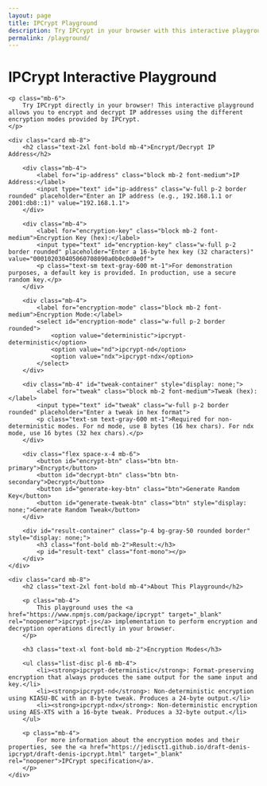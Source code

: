 ```yaml
---
layout: page
title: IPCrypt Playground
description: Try IPCrypt in your browser with this interactive playground. Encrypt and decrypt IP addresses using different modes.
permalink: /playground/
---
```


<div class="max-w-4xl mx-auto">
    <h1 class="text-3xl font-bold mb-6">IPCrypt Interactive Playground</h1>
    
    <p class="mb-6">
        Try IPCrypt directly in your browser! This interactive playground allows you to encrypt and decrypt IP addresses using the different encryption modes provided by IPCrypt.
    </p>
    
    <div class="card mb-8">
        <h2 class="text-2xl font-bold mb-4">Encrypt/Decrypt IP Address</h2>
        
        <div class="mb-4">
            <label for="ip-address" class="block mb-2 font-medium">IP Address:</label>
            <input type="text" id="ip-address" class="w-full p-2 border rounded" placeholder="Enter an IP address (e.g., 192.168.1.1 or 2001:db8::1)" value="192.168.1.1">
        </div>
        
        <div class="mb-4">
            <label for="encryption-key" class="block mb-2 font-medium">Encryption Key (hex):</label>
            <input type="text" id="encryption-key" class="w-full p-2 border rounded" placeholder="Enter a 16-byte hex key (32 characters)" value="000102030405060708090a0b0c0d0e0f">
            <p class="text-sm text-gray-600 mt-1">For demonstration purposes, a default key is provided. In production, use a secure random key.</p>
        </div>
        
        <div class="mb-4">
            <label for="encryption-mode" class="block mb-2 font-medium">Encryption Mode:</label>
            <select id="encryption-mode" class="w-full p-2 border rounded">
                <option value="deterministic">ipcrypt-deterministic</option>
                <option value="nd">ipcrypt-nd</option>
                <option value="ndx">ipcrypt-ndx</option>
            </select>
        </div>
        
        <div class="mb-4" id="tweak-container" style="display: none;">
            <label for="tweak" class="block mb-2 font-medium">Tweak (hex):</label>
            <input type="text" id="tweak" class="w-full p-2 border rounded" placeholder="Enter a tweak in hex format">
            <p class="text-sm text-gray-600 mt-1">Required for non-deterministic modes. For nd mode, use 8 bytes (16 hex chars). For ndx mode, use 16 bytes (32 hex chars).</p>
        </div>
        
        <div class="flex space-x-4 mb-6">
            <button id="encrypt-btn" class="btn btn-primary">Encrypt</button>
            <button id="decrypt-btn" class="btn btn-secondary">Decrypt</button>
            <button id="generate-key-btn" class="btn">Generate Random Key</button>
            <button id="generate-tweak-btn" class="btn" style="display: none;">Generate Random Tweak</button>
        </div>
        
        <div id="result-container" class="p-4 bg-gray-50 rounded border" style="display: none;">
            <h3 class="font-bold mb-2">Result:</h3>
            <p id="result-text" class="font-mono"></p>
        </div>
    </div>
    
    <div class="card mb-8">
        <h2 class="text-2xl font-bold mb-4">About This Playground</h2>
        
        <p class="mb-4">
            This playground uses the <a href="https://www.npmjs.com/package/ipcrypt" target="_blank" rel="noopener">ipcrypt-js</a> implementation to perform encryption and decryption operations directly in your browser.
        </p>
        
        <h3 class="text-xl font-bold mb-2">Encryption Modes</h3>
        
        <ul class="list-disc pl-6 mb-4">
            <li><strong>ipcrypt-deterministic</strong>: Format-preserving encryption that always produces the same output for the same input and key.</li>
            <li><strong>ipcrypt-nd</strong>: Non-deterministic encryption using KIASU-BC with an 8-byte tweak. Produces a 24-byte output.</li>
            <li><strong>ipcrypt-ndx</strong>: Non-deterministic encryption using AES-XTS with a 16-byte tweak. Produces a 32-byte output.</li>
        </ul>
        
        <p class="mb-4">
            For more information about the encryption modes and their properties, see the <a href="https://jedisct1.github.io/draft-denis-ipcrypt/draft-denis-ipcrypt.html" target="_blank" rel="noopener">IPCrypt specification</a>.
        </p>
    </div>
</div>

<script src="{{ site.baseurl }}/assets/js/lib/ipcrypt.js"></script>
<script>
document.addEventListener('DOMContentLoaded', function() {
    const ipAddressInput = document.getElementById('ip-address');
    const encryptionKeyInput = document.getElementById('encryption-key');
    const encryptionModeSelect = document.getElementById('encryption-mode');
    const tweakContainer = document.getElementById('tweak-container');
    const tweakInput = document.getElementById('tweak');
    const encryptBtn = document.getElementById('encrypt-btn');
    const decryptBtn = document.getElementById('decrypt-btn');
    const generateKeyBtn = document.getElementById('generate-key-btn');
    const generateTweakBtn = document.getElementById('generate-tweak-btn');
    const resultContainer = document.getElementById('result-container');
    const resultText = document.getElementById('result-text');
    
    // Show/hide tweak input based on encryption mode
    encryptionModeSelect.addEventListener('change', function() {
        if (this.value === 'deterministic') {
            tweakContainer.style.display = 'none';
            generateTweakBtn.style.display = 'none';
        } else {
            tweakContainer.style.display = 'block';
            generateTweakBtn.style.display = 'inline-flex';
            
            // Update placeholder based on mode
            if (this.value === 'nd') {
                tweakInput.placeholder = 'Enter an 8-byte tweak (16 hex characters)';
            } else if (this.value === 'ndx') {
                tweakInput.placeholder = 'Enter a 16-byte tweak (32 hex characters)';
            }
        }
    });
    
    // Generate random key
    generateKeyBtn.addEventListener('click', function() {
        const key = generateRandomHex(32); // 16 bytes = 32 hex chars
        encryptionKeyInput.value = key;
    });
    
    // Generate random tweak
    generateTweakBtn.addEventListener('click', function() {
        const mode = encryptionModeSelect.value;
        let tweakLength = 16; // 8 bytes = 16 hex chars for nd mode
        
        if (mode === 'ndx') {
            tweakLength = 32; // 16 bytes = 32 hex chars for ndx mode
        }
        
        const tweak = generateRandomHex(tweakLength);
        tweakInput.value = tweak;
    });
    
    // Encrypt button
    encryptBtn.addEventListener('click', function() {
        try {
            const ip = ipAddressInput.value.trim();
            const key = hexToBytes(encryptionKeyInput.value.trim());
            const mode = encryptionModeSelect.value;
            
            console.log('Encrypting IP:', ip);
            console.log('Key:', Array.from(key).map(b => b.toString(16).padStart(2, '0')).join(''));
            console.log('Mode:', mode);
            
            if (!ip) {
                throw new Error('Please enter an IP address');
            }
            
            if (key.length !== 16) {
                throw new Error('Key must be 16 bytes (32 hex characters)');
            }
            
            let result;
            console.log('Using ipcrypt object:', ipcrypt);
            
            if (mode === 'deterministic') {
                console.log('Using deterministic mode');
                result = ipcrypt.deterministic.encrypt(ip, key);
            } else {
                const tweak = hexToBytes(tweakInput.value.trim());
                
                if (mode === 'nd') {
                    if (tweak.length !== 8) {
                        throw new Error('Tweak must be 8 bytes (16 hex characters) for nd mode');
                    }
                    result = ipcrypt.nd.encrypt(ip, key, tweak);
                } else if (mode === 'ndx') {
                    if (tweak.length !== 16) {
                        throw new Error('Tweak must be 16 bytes (32 hex characters) for ndx mode');
                    }
                    result = ipcrypt.ndx.encrypt(ip, key, tweak);
                }
            }
            
            resultContainer.style.display = 'block';
            resultText.textContent = result;
            resultText.classList.remove('text-red-500');
        } catch (error) {
            resultContainer.style.display = 'block';
            resultText.textContent = 'Error: ' + error.message;
            resultText.classList.add('text-red-500');
        }
    });
    
    // Decrypt button
    decryptBtn.addEventListener('click', function() {
        try {
            const encryptedValue = ipAddressInput.value.trim();
            const key = hexToBytes(encryptionKeyInput.value.trim());
            const mode = encryptionModeSelect.value;
            
            if (!encryptedValue) {
                throw new Error('Please enter an encrypted value');
            }
            
            if (key.length !== 16) {
                throw new Error('Key must be 16 bytes (32 hex characters)');
            }
            
            let result;
            
            if (mode === 'deterministic') {
                result = ipcrypt.deterministic.decrypt(encryptedValue, key);
            } else {
                const tweak = hexToBytes(tweakInput.value.trim());
                
                if (mode === 'nd') {
                    if (tweak.length !== 8) {
                        throw new Error('Tweak must be 8 bytes (16 hex characters) for nd mode');
                    }
                    result = ipcrypt.nd.decrypt(encryptedValue, key, tweak);
                } else if (mode === 'ndx') {
                    if (tweak.length !== 16) {
                        throw new Error('Tweak must be 16 bytes (32 hex characters) for ndx mode');
                    }
                    result = ipcrypt.ndx.decrypt(encryptedValue, key, tweak);
                }
            }
            
            resultContainer.style.display = 'block';
            resultText.textContent = result;
            resultText.classList.remove('text-red-500');
        } catch (error) {
            resultContainer.style.display = 'block';
            resultText.textContent = 'Error: ' + error.message;
            resultText.classList.add('text-red-500');
        }
    });
    
    // Helper functions
    function generateRandomHex(length) {
        const bytes = new Uint8Array(length / 2);
        crypto.getRandomValues(bytes);
        return Array.from(bytes).map(b => b.toString(16).padStart(2, '0')).join('');
    }
    
    function hexToBytes(hex) {
        hex = hex.replace(/\s/g, ''); // Remove whitespace
        const bytes = new Uint8Array(hex.length / 2);
        for (let i = 0; i < hex.length; i += 2) {
            bytes[i / 2] = parseInt(hex.substr(i, 2), 16);
        }
        return bytes;
    }
});
</script>

<style>
.btn-sm {
    padding: 0.375rem 0.75rem;
    font-size: 0.875rem;
}

.text-red-500 {
    color: #ef4444;
}

.list-disc {
    list-style-type: disc;
}

.font-mono {
    font-family: var(--font-mono);
}
</style>